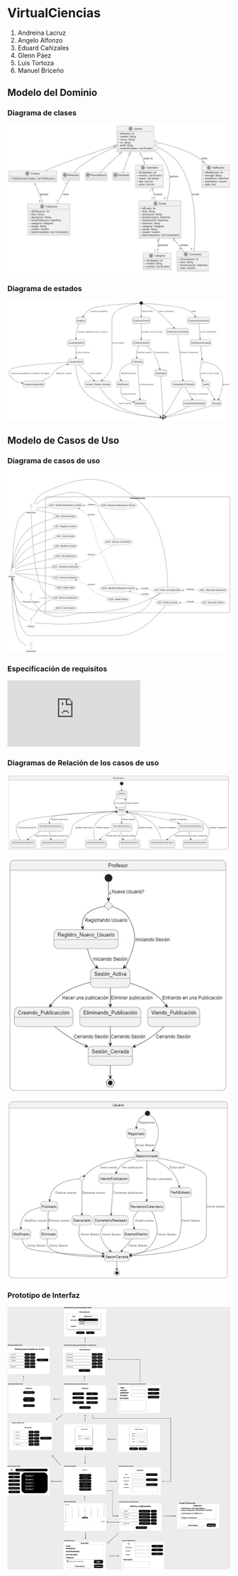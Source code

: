 # VirtualCiencias

1. Andreina Lacruz
2. Angelo Alfonzo
3. Eduard Cañizales
4. Glenn Páez
5. Luis Tortoza
6. Manuel Briceño

## Modelo del Dominio

### Diagrama de clases

![Diagrama de clases](https://github.com/Andreinalcm/Proyecto_de_inge_grupo4/blob/4def01a5c68bcc08acdbd3900856784e96c36145/docs/scenariosView/ModeloDedominio/diagrama_de_clases.jpg)

### Diagrama de estados

![Diagrama de estados](https://github.com/Andreinalcm/Proyecto_de_inge_grupo4/blob/4def01a5c68bcc08acdbd3900856784e96c36145/docs/scenariosView/ModeloDedominio/diagramaDeEstado.jpg)

## Modelo de Casos de Uso

### Diagrama de casos de uso

![Diagrama de casos de uso](https://github.com/Andreinalcm/Proyecto_de_inge_grupo4/blob/4def01a5c68bcc08acdbd3900856784e96c36145/docs/scenariosView/DisciplinaDeRequisitos/diagramaDeCasosDeUso.png)

### Especificación de requisitos

![Especificación de requisitos](https://github.com/Andreinalcm/Proyecto_de_inge_grupo4/blob/26eccfe3e74f8fd6f445a6967f7c10b883dcbf6b/docs/scenariosView/DisciplinaDeRequisitos/especificacionDeRequisitos.pdf)

### Diagramas de Relación de los casos de uso

![Relacion moderador](https://github.com/Andreinalcm/Proyecto_de_inge_grupo4/blob/232cb432e64c4709d000a9bed92d00970ae84f64/docs/scenariosView/DisciplinaDeRequisitos/relacionModerador.jpg)

![Relacion profesor](https://github.com/Andreinalcm/Proyecto_de_inge_grupo4/blob/efe963cda857ce36b256a970acc26d69aeb11559/docs/scenariosView/DisciplinaDeRequisitos/relacionProfesor.jpg)

![Relacion usuario](https://github.com/Andreinalcm/Proyecto_de_inge_grupo4/blob/1072728265736aff03690e7c87419670f9f25519/docs/scenariosView/DisciplinaDeRequisitos/relacionUsuario.png)

### Prototipo de Interfaz

![Prototipo de Interfaz](https://github.com/Andreinalcm/Proyecto_de_inge_grupo4/blob/4def01a5c68bcc08acdbd3900856784e96c36145/docs/scenariosView/DisciplinaDeRequisitos/Prototipo_de_interfaz.png)
